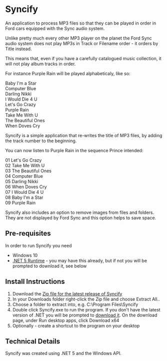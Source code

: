 # Syncify
An application to process MP3 files so that they can be played in order in Ford cars equipped with the Sync audio system.

Unlike pretty much every other MP3 player on the planet the Ford Sync audio system does not play MP3s in Track or Filename order - it orders by Title instead.

This means that, even if you have a carefully catalogued music collection, it will not play album tracks in order.

For instance Purple Rain will be played alphabeticaly, like so:

Baby I'm a Star<br/>
Computer Blue<br/>
Darling Nikki<br/>
I Would Die 4 U<br/>
Let's Go Crazy<br/>
Purple Rain<br/>
Take Me With U<br/>
The Beautiful Ones<br/>
When Doves Cry

Syncify is a simple application that re-writes the title of MP3 files, by adding the track number to the beginning.

You can now listen to Purple Rain in the sequence Prince intended:

01 Let's Go Crazy<br/>
02 Take Me With U<br/>
03 The Beautiful Ones<br/>
04 Computer Blue<br/>
05 Darling Nikki<br/>
06 When Doves Cry<br/>
07 I Would Die 4 U<br/>
08 Baby I'm a Star<br/>
09 Purple Rain

Syncify also includes an option to remove images from files and folders. They are not displayed by Ford Sync and this option helps to save space.

## Pre-requisites
In order to run Syncify you need
- Windows 10
- [.NET 5 Runtime](https://dotnet.microsoft.com/download/dotnet/5.0/runtime) - you may have this already, but if not you will be prompted to download it, see below

## Install Instructions
1) Download the [Zip file for the latest release of Syncify](https://github.com/CultureBMo/Syncify/releases/download/v3.0/Syncify.3.0.0.0.zip)
2) In your Downloads folder right-click the Zip file and choose Extract All..
3) Choose a folder to extract into, e.g. C:\Program Files\Syncify
4) Double click Syncify.exe to run the program. If you don't have the latest version of .NET you will be prompted to [download it](https://dotnet.microsoft.com/download/dotnet/5.0/runtime). On the download page, under Run desktop apps, click Download x64
5) Optionally - create a shortcut to the program on your desktop

## Technical Details
Syncify was created using .NET 5 and the Windows API.
